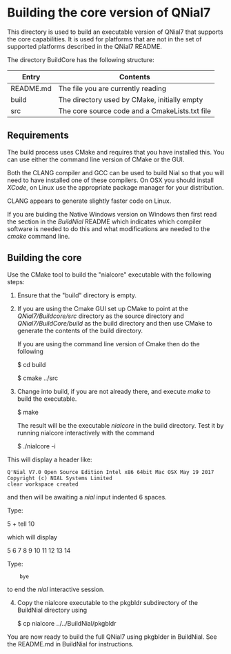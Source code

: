 # Building the core version of QNial7 

This directory is used to build an executable version of QNial7 that supports the core capabilities.
It is used for platforms that are not in the set of supported platforms described in the QNial7 README.

The directory BuildCore has the following structure:

Entry          | Contents                                   
-------------- | ---------------------------------------- 
README.md      | The file you are currently reading 
build          | The directory used by CMake, initially empty
src            | The core source code and a CmakeLists.txt file

## Requirements

The build process uses CMake and requires that you have installed this. You
can use either the command line version of CMake or the GUI.

Both the CLANG compiler and GCC can be used to build Nial so that you will 
need to have installed one of these compilers. On OSX you should install
*XCode*, on Linux use the appropriate package manager for your distribution.

CLANG appears to generate slightly faster code on Linux.

If you are buiding the Native Windows version on Windows then first read
the section in the *BuildNial* README which indicates which compiler
software is needed to do this and what modifications are needed to the
*cmake* command line.

## Building the core

Use the CMake tool to build  the "nialcore" executable with the following
steps:

1. Ensure that the "build" directory is empty.

2. If you are using the Cmake GUI set up CMake to point at the
   *QNial7/Buildcore/src*  directory as the source directory and  
   *QNial7/BuildCore/build* as the build directory and then use CMake to
   generate the contents of the build directory. 

   If you are using the command line version of Cmake then do the following

   $ cd build

   $ cmake ../src   

3. Change into build, if you are not already there, and execute *make* to build the executable.

   $ make

   The result will be the executable *nialcore* in the build directory.
   Test it by running nialcore interactively with the command

   $ ./nialcore -i   

This will display a header like:

   ```
   Q'Nial V7.0 Open Source Edition Intel x86 64bit Mac OSX May 19 2017
   Copyright (c) NIAL Systems Limited
   clear workspace created
   ```

   and then will be awaiting a *nial* input indented 6 spaces. 

   Type:        

   5 + tell 10   

   which will display

   5 6 7 8 9 10 11 12 13 14   

   Type:   

        bye   

   to end the *nial* interactive session.

4. Copy the nialcore executable to the pkgbldr subdirectory of the BuildNial directory using

   $ cp nialcore ../../BuildNial/pkgbldr

You are now ready to build the full QNial7 using pkgblder in BuildNial. See the README.md in BuildNial for instructions.
